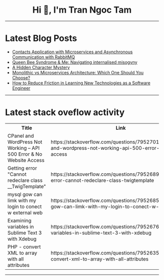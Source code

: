 <h1 align="center">Hi 👋, I'm Tran Ngoc Tam</h1>

---

# Latest Blog Posts 
<!-- BLOG-POST-LIST:START -->
- [Contacts Application with Microservices and Asynchronous Communication with RabbitMQ](https://dev.to/agitrubard/contacts-application-with-microservices-and-asynchronous-communication-with-rabbitmq-2bc1)
- [Queen Bee Syndrome &amp; Me: Navigating internalised misogyny](https://dev.to/sophiekaelin/what-is-queen-bee-syndrome-14gh)
- [A Hidden Character Mystery](https://dev.to/abbazs/a-hidden-character-mystery-43d9)
- [Monolithic vs Microservices Architecture: Which One Should You Choose?](https://dev.to/tejmul_movin_707c8bc5690a/monolithic-vs-microservices-architecture-which-one-should-you-choose-11je)
- [How to Reduce Friction in Learning New Technologies as a Software Engineer](https://dev.to/jps27cse/how-to-reduce-friction-in-learning-new-technologies-as-a-software-engineer-2ph3)
<!-- BLOG-POST-LIST:END -->

---

# Latest stack oveflow activity
<table>
  <tr><th>Title</th><th>Link</th></tr>
  <!-- STACKOVERFLOW:START --><tr><td>CPanel and WordPress Not Working – API 500 Error &amp; No Website Access</td><td>https://stackoverflow.com/questions/79527011/cpanel-and-wordpress-not-working-api-500-error-no-website-access</td></tr><tr><td>Getting error &quot;Cannot redeclare class __TwigTemplate&quot;</td><td>https://stackoverflow.com/questions/79526893/getting-error-cannot-redeclare-class-twigtemplate</td></tr><tr><td>mysql gow can limk with my login to conect w external web</td><td>https://stackoverflow.com/questions/79526857/mysql-gow-can-limk-with-my-login-to-conect-w-external-web</td></tr><tr><td>Examining variables in Sublime Text 3 with Xdebug</td><td>https://stackoverflow.com/questions/79526769/examining-variables-in-sublime-text-3-with-xdebug</td></tr><tr><td>PHP - convert XML to array with all attributes</td><td>https://stackoverflow.com/questions/79526352/php-convert-xml-to-array-with-all-attributes</td></tr><!-- STACKOVERFLOW:END -->
</table>

---


